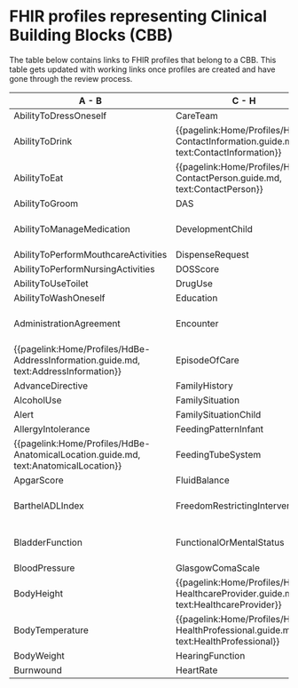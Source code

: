 # FHIR profiles representing Clinical Building Blocks (CBB)
The table below contains links to FHIR profiles that belong to a CBB. This table gets updated with working links once profiles are created and have gone through the review process.

|  A - B  |  C - H | H - P  |  P - T  |
|---|---|---|---|
| AbilityToDressOneself   <!--{{pagelink:Home/Profiles/HdBe-AbilityToDressOneself.guide.md,   text:AbilityToDressOneself}}   --> | CareTeam   <!--{{pagelink:Home/Profiles/HdBe-CareTeam.guide.md,   text:CareTeam}}--> | HelpFromOthers   <!--{{pagelink:Home/Profiles/HdBe-HelpFromOthers.guide.md,   text:HelpFromOthers}}--> | PainScore   <!--{{pagelink:Home/Profiles/HdBe-PainScore.guide.md,   text:PainScore}}--> |
| AbilityToDrink   <!--{{pagelink:Home/Profiles/HdBe-AbilityToDrink.guide.md,   text:AbilityToDrink}}   --> | {{pagelink:Home/Profiles/HdBe-ContactInformation.guide.md,   text:ContactInformation}} | IllnessPerception   <!--{{pagelink:Home/Profiles/HdBe-IllnessPerception.guide.md,   text:IllnessPerception}}--> | Payer <!--   {{pagelink:Home/Profiles/HdBe-Payer.guide.md,   text:Payer}}   --> |
| AbilityToEat   <!--{{pagelink:Home/Profiles/HdBe-AbilityToEat.guide.md,   text:AbilityToEat}}--> | {{pagelink:Home/Profiles/HdBe-ContactPerson.guide.md,   text:ContactPerson}} | Infusion   <!--{{pagelink:Home/Profiles/HdBe-Infusion.guide.md,   text:Infusion}}--> | PharmaceuticalProduct   <!--{{pagelink:Home/Profiles/HdBe-PharmaceuticalProduct.guide.md,   text:PharmaceuticalProduct}}--> |
| AbilityToGroom   <!--{{pagelink:Home/Profiles/HdBe-AbilityToGroom.guide.md,   text:AbilityToGroom}}--> | DAS   <!--{{pagelink:Home/Profiles/HdBe-DAS.guide.md,   text:DAS}}--> | InstructionsForUse   <!--{{pagelink:Home/Profiles/HdBe-InstructionsForUse.guide.md,   text:InstructionsForUse}}--> | ParticipationInSociety   <!--{{pagelink:Home/Profiles/HdBe-ParticipationInSociety.guide.md,   text:ParticipationInSociety}}--> |
| AbilityToManageMedication   <!--{{pagelink:Home/Profiles/HdBe-AbilityToManageMedication.guide.md,   text:AbilityToManageMedication}}--> | DevelopmentChild   <!--{{pagelink:Home/Profiles/HdBe-DevelopmentChild.guide.md,   text:DevelopmentChild}}--> | {{pagelink:Home/Profiles/HdBe-LaboratoryTestResult.guide.md,   text:LaboratoryTestResult}} | {{pagelink:Home/Profiles/HdBe-Patient.guide.md, text:Patient}} |
| AbilityToPerformMouthcareActivities   <!--{{pagelink:Home/Profiles/HdBe-AbilityToPerformMouthcareActivities.guide.md,   text:AbilityToPerformMouthcareActivities}}--> | DispenseRequest   <!--{{pagelink:Home/Profiles/HdBe-DispenseRequest.guide.md,   text:DispenseRequest}}--> | LanguageProficiency   <!--{{pagelink:Home/Profiles/HdBe-LanguageProficiency.guide.md,   text:LanguageProficiency}}--> | Pregnancy   <!--{{pagelink:Home/Profiles/HdBe-Pregnancy.guide.md,   text:Pregnancy}}--> |
| AbilityToPerformNursingActivities   <!--{{pagelink:Home/Profiles/HdBe-AbilityToPerformNursingActivities.guide.md,   text:AbilityToPerformNursingActivities}}--> | DOSScore   <!--{{pagelink:Home/Profiles/HdBe-DOSScore.guide.md,   text:DOSScore}}--> | LegalSituation   <!--{{pagelink:Home/Profiles/HdBe-LegalSituation.guide.md,   text:LegalSituation}}--> | PressureUlcer   <!--{{pagelink:Home/Profiles/HdBe-PressureUlcer.guide.md,   text:PressureUlcer}}--> |
| AbilityToUseToilet   <!--{{pagelink:Home/Profiles/HdBe-AbilityToUseToilet.guide.md,   text:AbilityToUseToilet}}--> | DrugUse <!-- {{pagelink:Home/Profiles/HdBe-DrugUse.guide.md,   text:DrugUse}} --> | LifeStance   <!--{{pagelink:Home/Profiles/HdBe-LifeStance.guide.md,   text:LifeStance}}--> | Problem <!--{{pagelink:Home/Profiles/HdBe-Problem.guide.md,   text:Problem}}--> |
| AbilityToWashOneself   <!--{{pagelink:Home/Profiles/HdBe-AbilityToWashOneself.guide.md,   text:AbilityToWashOneself}}--> | Education   <!--{{pagelink:Home/Profiles/HdBe-Education.guide.md,   text:Education}}--> | LivingSituation   <!--{{pagelink:Home/Profiles/HdBe-LivingSituation.guide.md,   text:LivingSituation}}--> | Procedure   <!--{{pagelink:Home/Profiles/HdBe-Procedure.guide.md,   text:Procedure}}--> |
| AdministrationAgreement   <!--{{pagelink:Home/Profiles/HdBe-AdministrationAgreement.guide.md,   text:AdministrationAgreement}}--> | Encounter   <!--{{pagelink:Home/Profiles/HdBe-Encounter.guide.md,   text:Encounter}}--> | {{pagelink:Home/Profiles/HdBe-Patient.guide.md, text:MaritalStatus}} | PulseRate   <!--{{pagelink:Home/Profiles/HdBe-PulseRate.guide.md,   text:PulseRate}}--> |
| {{pagelink:Home/Profiles/HdBe-AddressInformation.guide.md,   text:AddressInformation}}  | EpisodeOfCare   <!--{{pagelink:Home/Profiles/HdBe-EpisodeOfCare.guide.md,   text:EpisodeOfCare}}--> | MedicalDevice   <!--{{pagelink:Home/Profiles/HdBe-MedicalDevice.guide.md,   text:MedicalDevice}}--> | Range <!--{{pagelink:Home/Profiles/HdBe-Range.guide.md,   text:Range}}--> |
| AdvanceDirective   <!--{{pagelink:Home/Profiles/HdBe-AdvanceDirective.guide.md,   text:AdvanceDirective}}--> | FamilyHistory   <!--{{pagelink:Home/Profiles/HdBe-FamilyHistory.guide.md,   text:FamilyHistory}}--> | MedicationAdministration2   <!--{{pagelink:Home/Profiles/HdBe-MedicationAdministration2.guide.md,   text:MedicationAdministration2}}--> | Refraction   <!--{{pagelink:Home/Profiles/HdBe-Refraction.guide.md,   text:Refraction}}--> |
|AlcoholUse  <!--{{pagelink:Home/Profiles/HdBe-AlcoholUse.guide.md,     text:AlcoholUse}}--> | FamilySituation   <!--{{pagelink:Home/Profiles/HdBe-FamilySituation.guide.md,   text:FamilySituation}}--> | MedicationAgreement   <!--{{pagelink:Home/Profiles/HdBe-MedicationAgreement.guide.md,   text:MedicationAgreement}}--> | Respiration   <!--{{pagelink:Home/Profiles/HdBe-Respiration.guide.md,   text:Respiration}}--> |
| Alert   <!--{{pagelink:Home/Profiles/HdBe-Alert.guide.md,   text:Alert}}--> | FamilySituationChild   <!--{{pagelink:Home/Profiles/HdBe-FamilySituationChild.guide.md,   text:FamilySituationChild}}--> | MedicationContraIndication   <!--{{pagelink:Home/Profiles/HdBe-MedicationContraIndication.guide.md,   text:MedicationContraIndication}}--> | SkinDisorder   <!--{{pagelink:Home/Profiles/HdBe-SkinDisorder.guide.md,   text:SkinDisorder}}--> |
| AllergyIntolerance   <!--{{pagelink:Home/Profiles/HdBe-AllergyIntolerance.guide.md,   text:AllergyIntolerance}}--> | FeedingPatternInfant   <!--{{pagelink:Home/Profiles/HdBe-FeedingPatternInfant.guide.md,   text:FeedingPatternInfant}}--> | MedicationDispense   <!--{{pagelink:Home/Profiles/HdBe-MedicationDispense.guide.md,   text:MedicationDispense}}--> | SNAQScore   <!--{{pagelink:Home/Profiles/HdBe-SNAQScore.guide.md,   text:SNAQScore}}--> |
| {{pagelink:Home/Profiles/HdBe-AnatomicalLocation.guide.md,   text:AnatomicalLocation}} | FeedingTubeSystem   <!--{{pagelink:Home/Profiles/HdBe-FeedingTubeSystem.guide.md,   text:FeedingTubeSystem}}--> | MedicationUse2   <!--{{pagelink:Home/Profiles/HdBe-MedicationUse2.guide.md,   text:MedicationUse2}}--> | SOAPReport   <!--{{pagelink:Home/Profiles/HdBe-SOAPReport.guide.md,   text:SOAPReport}}--> |
| ApgarScore   <!--{{pagelink:Home/Profiles/HdBe-ApgarScore.guide.md,   text:ApgarScore}}--> | FluidBalance   <!--{{pagelink:Home/Profiles/HdBe-FluidBalance.guide.md,   text:FluidBalance}}--> | Mobility   <!--{{pagelink:Home/Profiles/HdBe-Mobility.guide.md,   text:Mobility}}--> | Stoma <!--{{pagelink:Home/Profiles/HdBe-Stoma.guide.md,   text:Stoma}}--> |
| BarthelADLIndex   <!--{{pagelink:Home/Profiles/HdBe-BarthelADLIndex.guide.md,   text:BarthelADLIndex}}--> | FreedomRestrictingIntervention   <!--{{pagelink:Home/Profiles/HdBe-FreedomRestrictingIntervention.guide.md,   text:FreedomRestrictingIntervention}}--> | {{pagelink:Home/Profiles/HdBe-NameInformation.guide.md,   text:NameInformation}} | TextResult   <!--{{pagelink:Home/Profiles/HdBe-TextResult.guide.md,   text:TextResult}}--> |
| BladderFunction   <!--{{pagelink:Home/Profiles/HdBe-BladderFunction.guide.md,   text:BladderFunction}}--> | FunctionalOrMentalStatus   <!--{{pagelink:Home/Profiles/HdBe-FunctionalOrMentalStatus.guide.md,   text:FunctionalOrMentalStatus}}--> | {{pagelink:Home/Profiles/HdBe-Patient.guide.md, text:Nationality}} | TimeInterval   <!--{{pagelink:Home/Profiles/HdBe-TimeInterval.guide.md,   text:TimeInterval}}--> |
| BloodPressure   <!--{{pagelink:Home/Profiles/HdBe-BloodPressure.guide.md,   text:BloodPressure}}--> | GlasgowComaScale   <!--{{pagelink:Home/Profiles/HdBe-GlasgowComaScale.guide.md,   text:GlasgowComaScale}}--> | NursingIntervention   <!--{{pagelink:Home/Profiles/HdBe-NursingIntervention.guide.md,   text:NursingIntervention}}--> | TNMTumorClassification   <!--{{pagelink:Home/Profiles/HdBe-TNMTumorClassification.guide.md,   text:TNMTumorClassification}}--> |
| BodyHeight <!--{{pagelink:Home/Profiles/HdBe-BodyHeight.guide.md,   text:BodyHeight}}--> | {{pagelink:Home/Profiles/HdBe-HealthcareProvider.guide.md,   text:HealthcareProvider}} | NutritionAdvice   <!--{{pagelink:Home/Profiles/HdBe-NutritionAdvice.guide.md,   text:NutritionAdvice}}--> | TobaccoUse   <!--{{pagelink:Home/Profiles/HdBe-TobaccoUse.guide.md,   text:TobaccoUse}}--> |
| BodyTemperature   <!--{{pagelink:Home/Profiles/HdBe-BodyTemperature.guide.md,     text:BodyTemperature}}--> | {{pagelink:Home/Profiles/HdBe-HealthProfessional.guide.md,   text:HealthProfessional}} | O2Saturation   <!--{{pagelink:Home/Profiles/HdBe-O2Saturation.guide.md,   text:O2Saturation}}--> | TreatmentDirective2   <!--{{pagelink:Home/Profiles/HdBe-TreatmentDirective2.guide.md,   text:TreatmentDirective2}}--> |
| BodyWeight   <!--{{pagelink:Home/Profiles/HdBe-BodyWeight.guide.md,     text:BodyWeight}}--> | HearingFunction   <!--{{pagelink:Home/Profiles/HdBe-HearingFunction.guide.md,   text:HearingFunction}}--> | OutcomeOfCare   <!--{{pagelink:Home/Profiles/HdBe-OutcomeOfCare.guide.md,   text:OutcomeOfCare}}--> | TreatmentObjective   <!--{{pagelink:Home/Profiles/HdBe-TreatmentObjective.guide.md,   text:TreatmentObjective}}--> |
| Burnwound   <!--{{pagelink:Home/Profiles/HdBe-Burnwound.guide.md,   text:Burnwound}}--> | HeartRate   <!--{{pagelink:Home/Profiles/HdBe-HeartRate.guide.md,   text:HeartRate}}--> | PainCharacteristics   <!--{{pagelink:Home/Profiles/HdBe-PainCharacteristics.guide.md,   text:PainCharacteristics}}--> |  |
